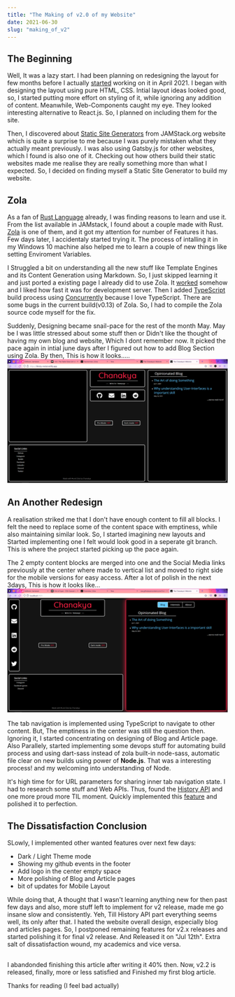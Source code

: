 ```yaml
---
title: "The Making of v2.0 of my Website"
date: 2021-06-30
slug: "making_of_v2"
---
```


## The Beginning

Well, It was a lazy start. I had been planning on redesigning the layout for few months before I actually [started](https://github.com/U-C-S/u-c-s.github.io/commit/3df7524aabdce0d97ae426079af9d3e8cba8fa3a) working on it in April 2021. I began with designing the layout using pure HTML, CSS. Intial layout ideas looked good, so, I started putting more effort on styling of it, while ignoring any addition of content. Meanwhile, Web-Components caught my eye. They looked interesting alternative to React.js. So, I planned on including them for the site.

Then, I discovered about [Static Site Generators](https://jamstack.org/generators/) from JAMStack.org website which is quite a surprise to me because I was purely mistaken what they actually meant previously. I was also using Gatsby.js for other websites, which I found is also one of it. Checking out how others build their static websites made me realise they are really something more than what I expected. So, I decided on finding myself a Static Site Generator to build my website.

## Zola

As a fan of [Rust Language](https://www.rust-lang.org/) already, I was finding reasons to learn and use it. From the list available in JAMstack, I found about a couple made with Rust. [Zola](https://jamstack.org/generators/zola/) is one of them, and it got my attention for number of Features it has. Few days later, I accidentaly started trying it. The process of intalling it in my Windows 10 machine also helped me to learn a couple of new things like setting Enviroment Variables.

I Struggled a bit on understanding all the new stuff like Template Engines and its Content Generation using Markdown. So, I just skipped learning it and just ported a existing page I already did to use Zola. It [worked](https://github.com/U-C-S/u-c-s.github.io/commit/ea6d1ad4222da3c66def308cc90f92b5b12129e6) somehow and I liked how fast it was for development server. Then I added [TypeScript](https://www.typescriptlang.org/) build process using [Concurrently](https://github.com/kimmobrunfeldt/concurrently) because I love TypeScript. There are some bugs in the current build(v0.13) of Zola. So, I had to compile the Zola source code myself for the fix.

Suddenly, Designing became snail-pace for the rest of the month May. May be I was little stressed about some stuff then or Didn't like the thought of having my own blog and website, Which I dont remember now. It picked the pace again in intial june days after I figured out how to add Blog Section using Zola. By then, This is how it looks.....
![Old Redesign](./old-redesign.png)

## An Another Redesign

A realisation striked me that I don't have enough content to fill all blocks. I felt the need to replace some of the content space with emptiness, while also maintaining similar look. So, I started imagining new layouts and Started implementing one I felt would look good in a seperate git branch. This is where the project started picking up the pace again.

The 2 empty content blocks are merged into one and the Social Media links previously at the center where made to vertical list and moved to right side for the mobile versions for easy access. After a lot of polish in the next 3days, This is how it looks like...
![New Redesign](./after-redesign.png)

The tab navigation is implemented using TypeScript to navigate to other content. But, The emptiness in the center was still the question then. Ignoring it, I started concentrating on designing of Blog and Article page. Also Parallely, started implementing some devops stuff for automating build process and using dart-sass instead of zola built-in node-sass, automatic file clear on new builds using power of **Node.js**. That was a interesting process! and my welcoming into understanding of Node.

It's high time for for URL parameters for sharing inner tab navigation state. I had to research some stuff and Web APIs. Thus, found the [History API](https://developer.mozilla.org/en-US/docs/Web/API/History_API) and one more proud more TIL moment. Quickly implemented this [feature](https://github.com/U-C-S/u-c-s.github.io/commit/0d5769f834af9c96e6dd45666d50c190689cfa1b) and polished it to perfection.

## The Dissatisfaction Conclusion

SLowly, I implemented other wanted features over next few days:

- Dark / Light Theme mode
- Showing my github events in the footer
- Add logo in the center empty space
- More polishing of Blog and Article pages
- bit of updates for Mobile Layout

While doing that, A thought that I wasn't learning anything new for then past few days and also, more stuff left to implement for v2 release, made me go insane slow and consistently. Yeh, Till History API part everything seems well, its only after that. I hated the website overall design, especially blog and articles pages. So, I postponed remaining features for v2.x releases and started polishing it for final v2 release. And Released it on "Jul 12th". Extra salt of dissatisfaction wound, my academics and vice versa.

##

I abandonded finishing this article after writing it 40% then. Now, v2.2 is released, finally, more or less satisfied and Finished my first blog article.

Thanks for reading (I feel bad actually)
